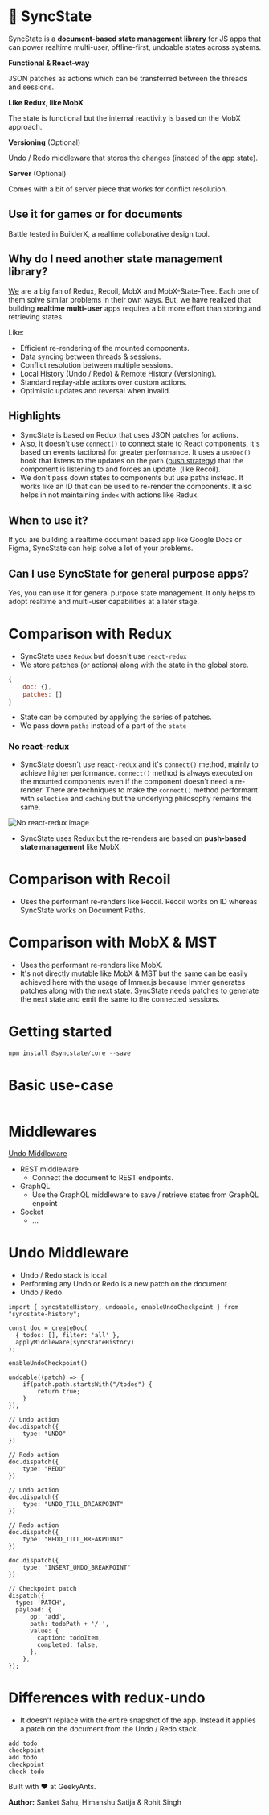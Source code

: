 # 🧬 SyncState

SyncState is a **document-based state management library** for JS apps that can power realtime multi-user, offline-first, undoable states across systems.

**Functional & React-way**

JSON patches as actions which can be transferred between the threads and sessions.

**Like Redux, like MobX**

The state is functional but the internal reactivity is based on the MobX approach.

**Versioning** (Optional)

Undo / Redo middleware that stores the changes (instead of the app state).

**Server**
(Optional)

Comes with a bit of server piece that works for conflict resolution.

## Use it for games or for documents

Battle tested in BuilderX, a realtime collaborative design tool.

## Why do I need another state management library?

[We](https://geekyants.com) are a big fan of Redux, Recoil, MobX and MobX-State-Tree. Each one of them solve similar problems in their own ways. But, we have realized that building **realtime multi-user** apps requires a bit more effort than storing and retrieving states.

Like:

- Efficient re-rendering of the mounted components.
- Data syncing between threads & sessions.
- Conflict resolution between multiple sessions.
- Local History (Undo / Redo) & Remote History (Versioning).
- Standard replay-able actions over custom actions.
- Optimistic updates and reversal when invalid.

## Highlights

- SyncState is based on Redux that uses JSON patches for actions.
- Also, it doesn't use `connect()` to connect state to React components, it's based on events (actions) for greater performance. It uses a `useDoc()` hook that listens to the updates on the `path` ([push strategy](https://twitter.com/kentcdodds/status/1180157212485771264)) that the component is listening to and forces an update. (like Recoil).
- We don't pass down states to components but use paths instead. It works like an ID that can be used to re-render the components. It also helps in not maintaining `index` with actions like Redux.

## When to use it?

If you are building a realtime document based app like Google Docs or Figma, SyncState can help solve a lot of your problems.

## Can I use SyncState for general purpose apps?

Yes, you can use it for general purpose state management. It only helps to adopt realtime and multi-user capabilities at a later stage.

# Comparison with Redux

- SyncState uses `Redux` but doesn't use `react-redux`
- We store patches (or actions) along with the state in the global store.

```jsx
{
    doc: {},
    patches: []
}
```

- State can be computed by applying the series of patches.
- We pass down `paths` instead of a part of the `state`

### No react-redux

- SyncState doesn't use `react-redux` and it's `connect()` method, mainly to achieve higher performance. `connect()` method is always executed on the mounted components even if the component doesn't need a re-render. There are techniques to make the `connect()` method performant with `selection` and `caching` but the underlying philosophy remains the same.

![No react-redux image](https://github.com/syncstate/syncstate/blob/feat/readme/assets/no-redux.png)

- SyncState uses Redux but the re-renders are based on **push-based state management** like MobX.

# Comparison with Recoil

- Uses the performant re-renders like Recoil. Recoil works on ID whereas SyncState works on Document Paths.

# Comparison with MobX & MST

- Uses the performant re-renders like MobX.
- It's not directly mutable like MobX & MST but the same can be easily achieved here with the usage of Immer.js because Immer generates patches along with the next state. SyncState needs patches to generate the next state and emit the same to the connected sessions.

# Getting started

```jsx
npm install @syncstate/core --save
```

# Basic use-case

```jsx
```

# Middlewares

[Undo Middleware](#undo-middleware)

- REST middleware
  - Connect the document to REST endpoints.
- GraphQL
  - Use the GraphQL middleware to save / retrieve states from GraphQL enpoint
- Socket
  - ...

# Undo Middleware

- Undo / Redo stack is local
- Performing any Undo or Redo is a new patch on the document
- Undo / Redo

```tsx
import { syncstateHistory, undoable, enableUndoCheckpoint } from "syncstate-history";

const doc = createDoc(
  { todos: [], filter: 'all' },
  applyMiddleware(syncstateHistory)
);

enableUndoCheckpoint()

undoable((patch) => {
	if(patch.path.startsWith("/todos") {
		return true;
	}
});

// Undo action
doc.dispatch({
	type: "UNDO"
})

// Redo action
doc.dispatch({
	type: "REDO"
})

// Undo action
doc.dispatch({
	type: "UNDO_TILL_BREAKPOINT"
})

// Redo action
doc.dispatch({
	type: "REDO_TILL_BREAKPOINT"
})

doc.dispatch({
	type: "INSERT_UNDO_BREAKPOINT"
})

// Checkpoint patch
dispatch({
  type: 'PATCH',
  payload: {
	  op: 'add',
	  path: todoPath + '/-',
	  value: {
	    caption: todoItem,
	    completed: false,
	  },
	},
});
```

# Differences with redux-undo

- It doesn't replace with the entire snapshot of the app. Instead it applies a patch on the document from the Undo / Redo stack.

```tsx
add todo
checkpoint
add todo
checkpoint
check todo
```



Built with ❤️ at GeekyAnts.

**Author:** Sanket Sahu, Himanshu Satija & Rohit Singh
